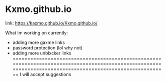 # Kxmo.github.io
link: https://kaxmo.github.io/Kxmo.github.io/

What Im working on currently:
- adding more gaxme links
- password protection (lol why not)
- adding more unblxcker links
===========================================================================================================================================================
I will accept suggestions 
